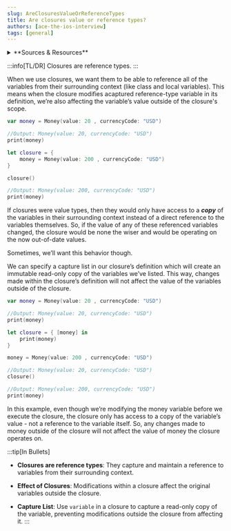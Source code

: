 ```yaml
---
slug: AreClosuresValueOrReferenceTypes
title: Are closures value or reference types?
authors: [ace-the-ios-interview]
tags: [general]
---
```


<details>
  <summary>**Sources & Resources**</summary>

  **Main Source:** [Ace the iOS Interview](https://aryamansharda.gumroad.com/l/tcvck)

  **Additional Sources:**
    - [Mastering Closures in Swift: From Basics to Advanced Techniques](https://medium.com/swift-and-beyond/mastering-closures-in-swift-from-basics-to-advanced-techniques-a603d294258b)
  
  **Further Reading:**
    - [Closures Are Reference Types | Swift.org](https://docs.swift.org/swift-book/documentation/the-swift-programming-language/closures/#Closures-Are-Reference-Types)
</details>

:::info[TL/DR]
Closures are reference types.
:::

When we use closures, we want them to be able to reference all of the variables from their surrounding context (like class and local variables).
This means when the closure modifies acaptured reference-type variable in its definition, we’re also affecting the variable’s value outside of the closure's scope.

```swift
var money = Money(value: 20 , currencyCode: "USD")

//Output: Money(value: 20, currencyCode: "USD")
print(money)

let closure = {
    money = Money(value: 200 , currencyCode: "USD")
}

closure()

//Output: Money(value: 200, currencyCode: "USD")
print(money)
```

If closures were value types, then they would only have access to a **_copy_** of the variables in their surrounding context instead of a direct reference to the variables themselves.
So, if the value of any of these referenced variables changed, the closure would be none the wiser and would be operating on the now out-of-date values.

Sometimes, we’ll want this behavior though.

We can specify a capture list in our closure’s definition which will create an immutable read-only copy of the variables we’ve listed.
This way, changes made within the closure’s definition will not affect the value of the variables outside of the closure.

```swift
var money = Money(value: 20 , currencyCode: "USD")

//Output: Money(value: 20, currencyCode: "USD")
print(money)

let closure = { [money] in
    print(money)
}

money = Money(value: 200 , currencyCode: "USD")

//Output: Money(value: 20, currencyCode: "USD")
closure()

//Output: Money(value: 200, currencyCode: "USD")
print(money)
```

In this example, even though we’re modifying the money variable before we execute the closure, the closure only has access to a copy of the variable’s value - not a reference to the variable itself.
So, any changes made to money outside of the closure will not affect the value of money the closure operates on.

:::tip[In Bullets]
- **Closures are reference types**: They capture and maintain a reference to variables from their surrounding context.

- **Effect of Closures**: Modifications within a closure affect the original variables outside the closure.

- **Capture List**: Use `variable` in a closure to capture a read-only copy of the variable, preventing modifications outside the closure from affecting it.
:::